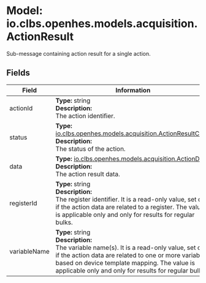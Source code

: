 # Model: io.clbs.openhes.models.acquisition.ActionResult

Sub-message containing action result for a single action.

## Fields

| Field | Information |
| --- | --- |
| actionId | <b>Type:</b> string<br><b>Description:</b><br>The action identifier. |
| status | <b>Type:</b> [io.clbs.openhes.models.acquisition.ActionResultCode](model-io-clbs-openhes-models-acquisition-actionresultcode.md)<br><b>Description:</b><br>The status of the action. |
| data | <b>Type:</b> [io.clbs.openhes.models.acquisition.ActionData](model-io-clbs-openhes-models-acquisition-actiondata.md)<br><b>Description:</b><br>The action result data. |
| registerId | <b>Type:</b> string<br><b>Description:</b><br>The register identifier. It is a read-only value, set only if the action data are related to a register. The value is applicable only and only for results for regular bulks. |
| variableName | <b>Type:</b> string<br><b>Description:</b><br>The variable name(s). It is a read-only value, set only if the action data are related to one or more variables based on device template mapping. The value is applicable only and only for results for regular bulks. |

